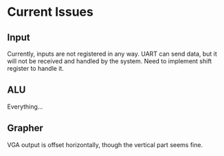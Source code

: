 # Current Issues

## Input
Currently, inputs are not registered in any way. UART can send data, but it will not be received and handled by the system. Need to implement shift register to handle it.


## ALU
Everything...


## Grapher
VGA output is offset horizontally, though the vertical part seems fine.